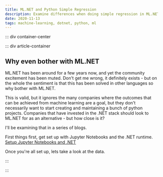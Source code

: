 ```yaml
---
title: ML.NET and Python Simple Regression
description: Examine differences when doing simple regression in ML.NET and Python
date: 2020-11-13
tags: machine-learning, dotnet, python, ml
---
```


<page-header title="ML.NET and Python Simple Regression"></page-header>

::: div container-center

<picture-wrapper file-name="heroes/robotmlnet-yes" alt-text="The ML.NET logo with a robot face next to it."></picture-wrapper>

::: div article-container

## Why even bother with ML.NET

ML.NET has been around for a few years now, and yet the community excitement has been muted. Don't get me wrong, it definitely exists - but on the whole the sentiment is that this has been solved in other languages so why bother with ML.NET.

This is valid, but it ignores the many companies where the outcomes that can be achieved from machine learning are a goal, but they don't necessarily want to start creating and maintaining a bunch of python projects. Companies that have invested in the .NET stack should look to ML.NET for as an alternative - but how close is it? 

I'll be examining that in a series of blogs. 

First things first, get set up with Jupyter Notebooks and the .NET runtime. [Setup Jupyter Notebooks and .NET](/content/blog/get-set-up-with-dotnet-and-jupyter-notebooks)

Once you're all set up, lets take a look at the data.




:::

:::